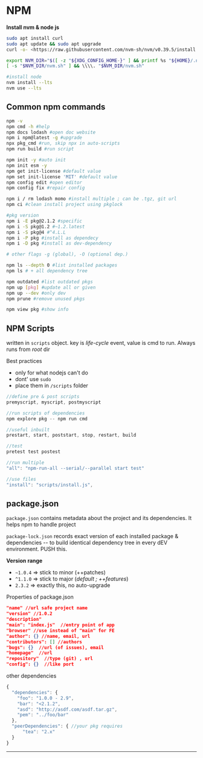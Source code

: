 # NPM

**Install nvm & node js**

```bash
sudo apt install curl  
sudo apt update && sudo apt upgrade
curl -o- <https://raw.githubusercontent.com/nvm-sh/nvm/v0.39.5/install.sh> | bash

export NVM_DIR="$([ -z "${XDG_CONFIG_HOME-}" ] && printf %s "${HOME}/.nvm" || printf %s "${XDG_CONFIG_HOME}/nvm")"
[ -s "$NVM_DIR/nvm.sh" ] && \\\\. "$NVM_DIR/nvm.sh"

#install node
nvm install --lts
nvm use --lts
```

## Common npm commands

```bash
npm -v
npm cmd -h #help
npm docs lodash #open doc website
npm i npm@latest -g #upgrade
npx pkg_cmd #run, skip npx in auto-scripts
npm run build #run script

npm init -y #auto init
npm init esm -y
npm get init-license #default value
npm set init-license 'MIT' #default value
npm config edit #open editor
npm config fix #repair config

npm i / rm lodash momo #install multiple ; can be .tgz, git url
npm ci #clean install project using pkglock

#pkg version
npm i -E pkg@2.1.2 #specific
npm i -S pkg@1.2 #~1.2.latest
npm i -S pkg@4 #^4.L.L
npm i -P pkg #install as dependecy
npm i -D pkg #install as dev-dependency

# other flags -g (global), -O (optional dep.)

npm ls --depth 0 #list installed packages
npm ls # + all dependency tree

npm outdated #list outdated pkgs
npm up [pkg] #update all or given
npm up --dev #only dev
npm prune #remove unused pkgs

npm view pkg #show info
```

## NPM Scripts

written in `scripts` object. key is *life-cycle* event, value is cmd to run. Always runs from *root* dir

Best practices
- only for what nodejs can't do
- dont' use `sudo`
- place them in `/scripts` folder

```js
//define pre & post scripts
premyscript, myscript, postmyscript

//run scripts of dependencies
npm explore pkg -- npm run cmd

//useful inbuilt
prestart, start, poststart, stop, restart, build

//test
pretest test postest

//run multiple
"all": "npm-run-all --serial/--parallel start test"

//use files
"install": "scripts/install.js",
```

## package.json

`package.json` contains metadata about the project and its  dependencies. It helps npm to handle project

`package-lock.json` records exact version of each installed package & dependencies -- to build identical dependency tree in every dEV environment. PUSH this.

**Version range**
- `~1.0.4` => stick to minor (++patches)
- `^1.1.0` => stick to major (_default ; ++features_)
- `2.3.2` => exactly this, no auto-upgrade

Properties of package.json
```json
"name" //url safe project name
"version" //1.0.2
"description" 
"main": "index.js"  //entry point of app
"browser" //use instead of "main" for FE
"author": {} //name, email, url
"contributors": [] //authors
"bugs": {}  //url (of issues), email
"homepage"  //url 
"repository"  //type (git) , url
"config": {}  //like port
```

other dependencies
```js
{
  "dependencies": {
    "foo": "1.0.0 - 2.9",
    "bar": "<2.1.2",
    "asd": "http://asdf.com/asdf.tar.gz",
    "pem": "../foo/bar"
  },
  "peerDependencies": { //your pkg requires
	  "tea": "2.x"
  }  
}
```


---
